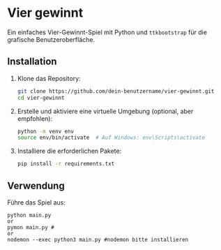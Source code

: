 # Vier gewinnt

Ein einfaches Vier-Gewinnt-Spiel mit Python und `ttkbootstrap` für die grafische Benutzeroberfläche.

## Installation

1. Klone das Repository:

   ```bash
   git clone https://github.com/dein-benutzername/vier-gewinnt.git
   cd vier-gewinnt

2. Erstelle und aktiviere eine virtuelle Umgebung (optional, aber empfohlen):

    ```bash
    python -m venv env
    source env/bin/activate  # Auf Windows: env\Scripts\activate

3. Installiere die erforderlichen Pakete:

    ```bash
    pip install -r requirements.txt


## Verwendung

Führe das Spiel aus:

    python main.py
    or
    pymon main.py #
    or
    nodemon --exec python3 main.py #nodemon bitte installieren
